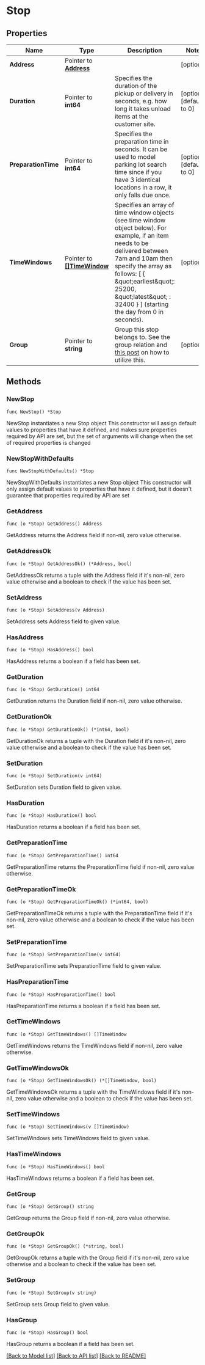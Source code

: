 # Stop

## Properties

Name | Type | Description | Notes
------------ | ------------- | ------------- | -------------
**Address** | Pointer to [**Address**](Address.md) |  | [optional] 
**Duration** | Pointer to **int64** | Specifies the duration of the pickup or delivery in seconds, e.g. how long it takes unload items at the customer site. | [optional] [default to 0]
**PreparationTime** | Pointer to **int64** | Specifies the preparation time in seconds. It can be used to model parking lot search time since if you have 3 identical locations in a row, it only falls due once. | [optional] [default to 0]
**TimeWindows** | Pointer to [**[]TimeWindow**](TimeWindow.md) | Specifies an array of time window objects (see time window object below). For example, if an item needs to be delivered between 7am and 10am then specify the array as follows: [ { \&quot;earliest\&quot;: 25200, \&quot;latest\&quot; : 32400 } ] (starting the day from 0 in seconds). | [optional] 
**Group** | Pointer to **string** | Group this stop belongs to. See the group relation and [this post](https://discuss.graphhopper.com/t/4040) on how to utilize this. | [optional] 

## Methods

### NewStop

`func NewStop() *Stop`

NewStop instantiates a new Stop object
This constructor will assign default values to properties that have it defined,
and makes sure properties required by API are set, but the set of arguments
will change when the set of required properties is changed

### NewStopWithDefaults

`func NewStopWithDefaults() *Stop`

NewStopWithDefaults instantiates a new Stop object
This constructor will only assign default values to properties that have it defined,
but it doesn't guarantee that properties required by API are set

### GetAddress

`func (o *Stop) GetAddress() Address`

GetAddress returns the Address field if non-nil, zero value otherwise.

### GetAddressOk

`func (o *Stop) GetAddressOk() (*Address, bool)`

GetAddressOk returns a tuple with the Address field if it's non-nil, zero value otherwise
and a boolean to check if the value has been set.

### SetAddress

`func (o *Stop) SetAddress(v Address)`

SetAddress sets Address field to given value.

### HasAddress

`func (o *Stop) HasAddress() bool`

HasAddress returns a boolean if a field has been set.

### GetDuration

`func (o *Stop) GetDuration() int64`

GetDuration returns the Duration field if non-nil, zero value otherwise.

### GetDurationOk

`func (o *Stop) GetDurationOk() (*int64, bool)`

GetDurationOk returns a tuple with the Duration field if it's non-nil, zero value otherwise
and a boolean to check if the value has been set.

### SetDuration

`func (o *Stop) SetDuration(v int64)`

SetDuration sets Duration field to given value.

### HasDuration

`func (o *Stop) HasDuration() bool`

HasDuration returns a boolean if a field has been set.

### GetPreparationTime

`func (o *Stop) GetPreparationTime() int64`

GetPreparationTime returns the PreparationTime field if non-nil, zero value otherwise.

### GetPreparationTimeOk

`func (o *Stop) GetPreparationTimeOk() (*int64, bool)`

GetPreparationTimeOk returns a tuple with the PreparationTime field if it's non-nil, zero value otherwise
and a boolean to check if the value has been set.

### SetPreparationTime

`func (o *Stop) SetPreparationTime(v int64)`

SetPreparationTime sets PreparationTime field to given value.

### HasPreparationTime

`func (o *Stop) HasPreparationTime() bool`

HasPreparationTime returns a boolean if a field has been set.

### GetTimeWindows

`func (o *Stop) GetTimeWindows() []TimeWindow`

GetTimeWindows returns the TimeWindows field if non-nil, zero value otherwise.

### GetTimeWindowsOk

`func (o *Stop) GetTimeWindowsOk() (*[]TimeWindow, bool)`

GetTimeWindowsOk returns a tuple with the TimeWindows field if it's non-nil, zero value otherwise
and a boolean to check if the value has been set.

### SetTimeWindows

`func (o *Stop) SetTimeWindows(v []TimeWindow)`

SetTimeWindows sets TimeWindows field to given value.

### HasTimeWindows

`func (o *Stop) HasTimeWindows() bool`

HasTimeWindows returns a boolean if a field has been set.

### GetGroup

`func (o *Stop) GetGroup() string`

GetGroup returns the Group field if non-nil, zero value otherwise.

### GetGroupOk

`func (o *Stop) GetGroupOk() (*string, bool)`

GetGroupOk returns a tuple with the Group field if it's non-nil, zero value otherwise
and a boolean to check if the value has been set.

### SetGroup

`func (o *Stop) SetGroup(v string)`

SetGroup sets Group field to given value.

### HasGroup

`func (o *Stop) HasGroup() bool`

HasGroup returns a boolean if a field has been set.


[[Back to Model list]](../README.md#documentation-for-models) [[Back to API list]](../README.md#documentation-for-api-endpoints) [[Back to README]](../README.md)


